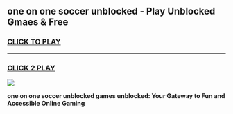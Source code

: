 
## one on one soccer unblocked - Play Unblocked Gmaes & Free
<h3>
<a href="https://news.freeplayer.one?title=one_on_one_soccer_unblocked&ref=16F">CLICK TO PLAY</a></h3>
<hr>

<h3>
<a href="https://news.freeplayer.one?title=one_on_one_soccer_unblocked&ref=16F">CLICK 2 PLAY</a>
  
</h3>

<a href="https://news.freeplayer.one?title=one_on_one_soccer_unblocked&ref=16F/"><img src="https://clearcache.store/games.png"></a>


**one on one soccer unblocked games unblocked: Your Gateway to Fun and Accessible Online Gaming**
